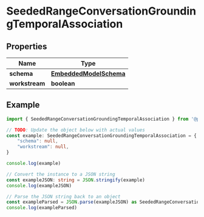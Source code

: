 
# SeededRangeConversationGroundingTemporalAssociation


## Properties

Name | Type
------------ | -------------
**schema** | [**EmbeddedModelSchema**](EmbeddedModelSchema)
**workstream** | **boolean**

## Example

```typescript
import { SeededRangeConversationGroundingTemporalAssociation } from '@pieces.app/pieces-os-client'

// TODO: Update the object below with actual values
const example: SeededRangeConversationGroundingTemporalAssociation = {
    "schema": null,
    "workstream": null,
}

console.log(example)

// Convert the instance to a JSON string
const exampleJSON: string = JSON.stringify(example)
console.log(exampleJSON)

// Parse the JSON string back to an object
const exampleParsed = JSON.parse(exampleJSON) as SeededRangeConversationGroundingTemporalAssociation
console.log(exampleParsed)
```



